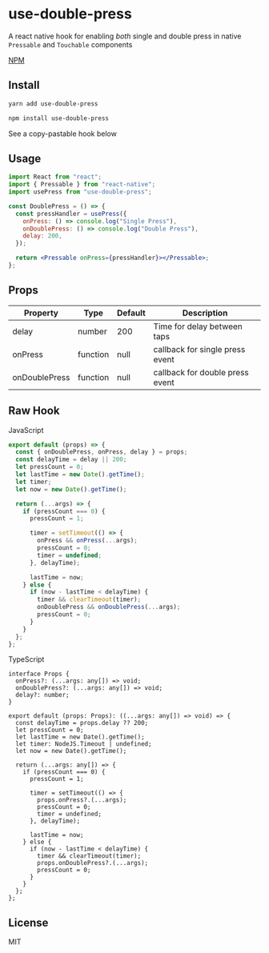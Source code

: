 # use-double-press

A react native hook for enabling _both_ single and double press in native `Pressable` and `Touchable` components

[NPM](https://www.npmjs.com/package/use-double-press)

## Install

```sh
yarn add use-double-press

npm install use-double-press
```

See a copy-pastable hook below

## Usage

```jsx
import React from "react";
import { Pressable } from "react-native";
import usePress from "use-double-press";

const DoublePress = () => {
  const pressHandler = usePress({
    onPress: () => console.log("Single Press"),
    onDoublePress: () => console.log("Double Press"),
    delay: 200,
  });

  return <Pressable onPress={pressHandler}></Pressable>;
};
```

## Props

| Property      | Type     | Default | Description                     |
| ------------- | -------- | ------- | ------------------------------- |
| delay         | number   | 200     | Time for delay between taps     |
| onPress       | function | null    | callback for single press event |
| onDoublePress | function | null    | callback for double press event |

## Raw Hook

JavaScript

```jsx
export default (props) => {
  const { onDoublePress, onPress, delay } = props;
  const delayTime = delay || 200;
  let pressCount = 0;
  let lastTime = new Date().getTime();
  let timer;
  let now = new Date().getTime();

  return (...args) => {
    if (pressCount === 0) {
      pressCount = 1;

      timer = setTimeout(() => {
        onPress && onPress(...args);
        pressCount = 0;
        timer = undefined;
      }, delayTime);

      lastTime = now;
    } else {
      if (now - lastTime < delayTime) {
        timer && clearTimeout(timer);
        onDoublePress && onDoublePress(...args);
        pressCount = 0;
      }
    }
  };
};
```

TypeScript

```tsx
interface Props {
  onPress?: (...args: any[]) => void;
  onDoublePress?: (...args: any[]) => void;
  delay?: number;
}

export default (props: Props): ((...args: any[]) => void) => {
  const delayTime = props.delay ?? 200;
  let pressCount = 0;
  let lastTime = new Date().getTime();
  let timer: NodeJS.Timeout | undefined;
  let now = new Date().getTime();

  return (...args: any[]) => {
    if (pressCount === 0) {
      pressCount = 1;

      timer = setTimeout(() => {
        props.onPress?.(...args);
        pressCount = 0;
        timer = undefined;
      }, delayTime);

      lastTime = now;
    } else {
      if (now - lastTime < delayTime) {
        timer && clearTimeout(timer);
        props.onDoublePress?.(...args);
        pressCount = 0;
      }
    }
  };
};
```

## License

MIT
